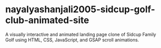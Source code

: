 # nayalyashanjali2005-sidcup-golf-club-animated-site
A visually interactive and animated landing page clone of Sidcup Family Golf using HTML, CSS, JavaScript, and GSAP scroll animations.
